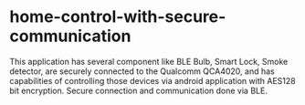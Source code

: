 # home-control-with-secure-communication
This application has several component like BLE Bulb, Smart Lock, Smoke detector, are securely connected to the Qualcomm QCA4020, and has capabilities of controlling those devices via android application with AES128 bit encryption. Secure connection and communication done via BLE.
